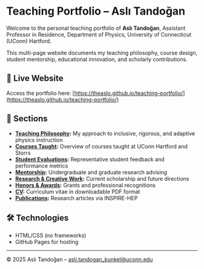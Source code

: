 # Teaching Portfolio – Aslı Tandoğan

Welcome to the personal teaching portfolio of **Aslı Tandoğan**, Assistant Professor in Residence, Department of Physics, University of Connecticut (UConn) Hartford.

This multi-page website documents my teaching philosophy, course design, student mentorship, educational innovation, and scholarly contributions.

## 🔗 Live Website
Access the portfolio here: [https://theaslo.github.io/teaching-portfolio/](https://theaslo.github.io/teaching-portfolio/)

## 📄 Sections

- **[Teaching Philosophy](philosophy.html):** My approach to inclusive, rigorous, and adaptive physics instruction
- **[Courses Taught](courses.html):** Overview of courses taught at UConn Hartford and Storrs
- **[Student Evaluations](evaluations.html):** Representative student feedback and performance metrics
- **[Mentorship](mentorship.html):** Undergraduate and graduate research advising
- **[Research & Creative Work](research.html):** Current scholarship and future directions
- **[Honors & Awards](awards.html):** Grants and professional recognitions
- **[CV](cv.html):** Curriculum vitae in downloadable PDF format
- **[Publications](https://inspirehep.net/literature?sort=mostrecent&size=25&page=1&q=a%20tandogan):** Research articles via INSPIRE-HEP

## 🛠 Technologies
- HTML/CSS (no frameworks)
- GitHub Pages for hosting

---

© 2025 Aslı Tandoğan – asli.tandogan_kunkel@uconn.edu